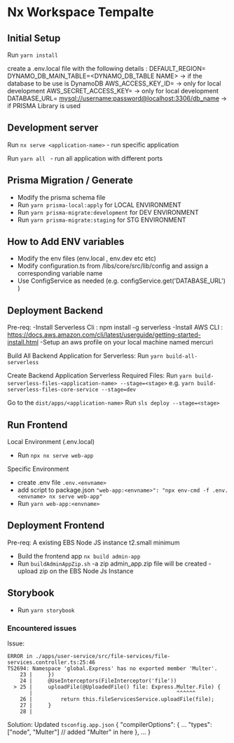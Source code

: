 # Nx Workspace Tempalte


## Initial Setup
Run `yarn install` 

create a .env.local file with the following details : 
DEFAULT_REGION=<AWS REGION>
DYNAMO_DB_MAIN_TABLE=<DYNAMO_DB_TABLE NAME> -> if the database to be use is DynamoDB
AWS_ACCESS_KEY_ID=<AWS KEY ID> ->  only for local development
AWS_SECRET_ACCESS_KEY=<AWS SECRET KEY> -> only for local development
DATABASE_URL= <mysql://username:password@localhost:3306/db_name>  -> if PRISMA Library is used

## Development server

Run `nx serve <application-name>` - run specific application

Run `yarn all ` - run all application with different ports

## Prisma Migration / Generate
- Modify the prisma schema file
- Run `yarn prisma-local:apply` for LOCAL ENVIRONMENT
- Run `yarn prisma-migrate:development` for DEV ENVIRONMENT
- Run `yarn prisma-migrate:staging` for STG ENVIRONMENT

## How to Add ENV variables 
- Modify the env files (env.local , env.dev etc etc)
- Modify configuration.ts from /libs/core/src/lib/config and assign a corresponding variable name 
- Use ConfigService as needed (e.g. configService.get<string>('DATABASE_URL') )



## Deployment Backend

Pre-req:
-Install Serverless Cli : npm install -g serverless
-Install AWS CLI : https://docs.aws.amazon.com/cli/latest/userguide/getting-started-install.html
-Setup an aws profile on your local machine named mercuri

Build All Backend Application for Serverless: 
Run `yarn build-all-serverless`

Create Backend Application Serverless Required Files:
Run `yarn build-serverless-files-<application-name> --stage=<stage>`
    e.g. `yarn build-serverless-files-core-service --stage=dev`

Go to the `dist/apps/<application-name>`
Run `sls deploy --stage=<stage>`

## Run Frontend
Local Environment (.env.local)
- Run `npx nx serve web-app`

Specific Environment
- create .env file `.env.<envname>`
- add script to package.json `"web-app:<envname>": "npx env-cmd -f .env.<envname> nx serve web-app"`
- Run `yarn web-app:<envname>`


## Deployment Frontend
Pre-req:
A existing EBS Node JS instance t2.small minimum

- Build the frontend app `nx build admin-app`
- Run `buildAdminAppZip.sh`
-a zip admin_app.zip file will be created
-upload zip on the EBS Node Js Instance

## Storybook
- Run `yarn storybook`


### Encountered issues
Issue: 
```
ERROR in ./apps/user-service/src/file-services/file-services.controller.ts:25:46
TS2694: Namespace 'global.Express' has no exported member 'Multer'.
    23 |     })
    24 |     @UseInterceptors(FileInterceptor('file'))
  > 25 |     uploadFile(@UploadedFile() file: Express.Multer.File) {
       |                                              ^^^^^^
    26 |         return this.fileServicesService.uploadFile(file);
    27 |     }
    28 |
```
Solution:
Updated `tsconfig.app.json`
{
  "compilerOptions": {
    ...
    "types": ["node", "Multer"] // added "Multer" in here
  },
  ...
}
